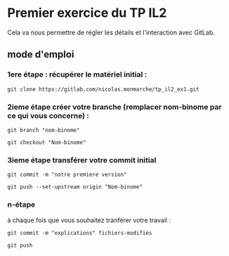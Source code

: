 # Premier exercice du TP IL2
Cela va nous permettre de régler les détails et l'interaction avec GitLab.

## mode d'emploi
### 1ere étape : récupérer le matériel initial :
`git clone https://gitlab.com/nicolas.monmarche/tp_il2_ex1.git`

### 2ieme étape créer votre branche (remplacer nom-binome par ce qui vous concerne) :
`git branch "nom-binome"`

`git checkout "Nom-binome"`

### 3ieme étape transférer votre commit initial
`git commit -m "notre premiere version"`

`git push --set-upstream origin "Nom-binome"`

### n-étape
à chaque fois que vous souhaitez tranférer votre travail :

`git commit -m "explications" fichiers-modifiés`

`git push`
